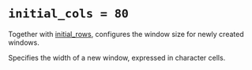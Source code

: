 # `initial_cols = 80`

Together with [initial_rows](initial_rows.md), configures the window size
for newly created windows.

Specifies the width of a new window, expressed in character cells.
